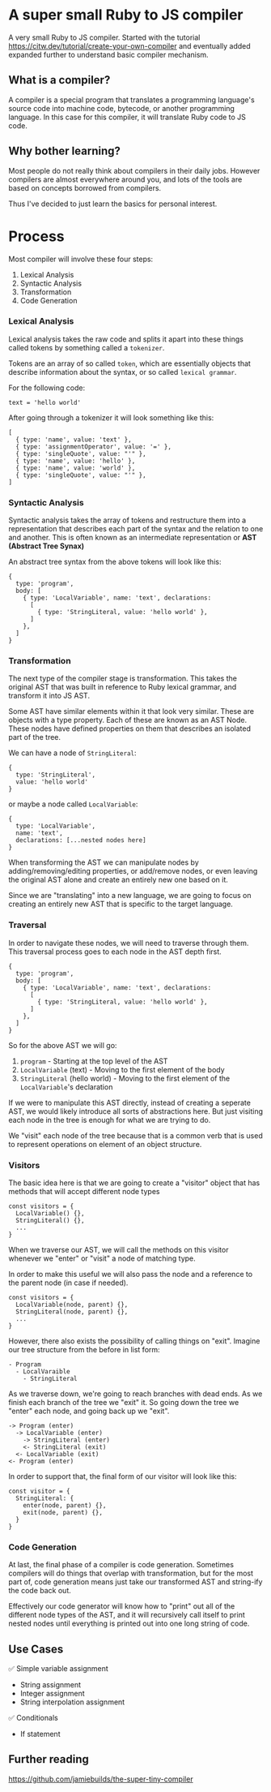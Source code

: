 # A super small Ruby to JS compiler

A very small Ruby to JS compiler. Started with the tutorial https://citw.dev/tutorial/create-your-own-compiler and eventually added expanded further to understand basic compiler mechanism.

## What is a compiler?

A compiler is a special program that translates a programming language's source code into machine code, bytecode, or another programming language. In this case for this compiler, it will translate Ruby code to JS code.

## Why bother learning?

Most people do not really think about compilers in their daily jobs. However compilers are almost everywhere around you, and lots of the tools are based on concepts borrowed from compilers.

Thus I've decided to just learn the basics for personal interest.

# Process

Most compiler will involve these four steps:

1. Lexical Analysis
2. Syntactic Analysis
3. Transformation
4. Code Generation

### Lexical Analysis

Lexical analysis takes the raw code and splits it apart into these things called tokens by something called a `tokenizer`.

Tokens are an array of so called `token`, which are essentially objects that describe information about the syntax, or so called `lexical grammar`.

For the following code:

```
text = 'hello world'
```

After going through a tokenizer it will look something like this:

```
[
  { type: 'name', value: 'text' },
  { type: 'assignmentOperator', value: '=' },
  { type: 'singleQuote', value: "'" },
  { type: 'name', value: 'hello' },
  { type: 'name', value: 'world' },
  { type: 'singleQuote', value: "'" },
]
```

### Syntactic Analysis

Syntactic analysis takes the array of tokens and restructure them into a representation that describes each part of the syntax and the relation to one and another. This is often known as an intermediate representation or **AST (Abstract Tree Synax)**

An abstract tree syntax from the above tokens will look like this:

```
{
  type: 'program',
  body: [
    { type: 'LocalVariable', name: 'text', declarations:
      [
        { type: 'StringLiteral, value: 'hello world' },
      ]
    },
  ]
}
```

### Transformation

The next type of the compiler stage is transformation. This takes the original AST that was built in reference to Ruby lexical grammar, and transform it into JS AST.

Some AST have similar elements within it that look very similar. These are objects with a type property. Each of these are known as an AST Node. These nodes have defined properties on them that describes an isolated part of the tree.

We can have a node of `StringLiteral`:

```
{
  type: 'StringLiteral',
  value: 'hello world'
}
```

or maybe a node called `LocalVariable`:

```
{
  type: 'LocalVariable',
  name: 'text',
  declarations: [...nested nodes here]
}
```

When transforming the AST we can manipulate nodes by adding/removing/editing properties, or add/remove nodes, or even leaving the original AST alone and create an entirely new one based on it.

Since we are "translating" into a new language, we are going to focus on creating an entirely new AST that is specific to the target language.

### Traversal

In order to navigate these nodes, we will need to traverse through them. This traversal process goes to each node in the AST depth first.

```
{
  type: 'program',
  body: [
    { type: 'LocalVariable', name: 'text', declarations:
      [
        { type: 'StringLiteral, value: 'hello world' },
      ]
    },
  ]
}
```

So for the above AST we will go:

1. `program` - Starting at the top level of the AST
2. `LocalVariable` (text) - Moving to the first element of the body
3. `StringLiteral` (hello world) - Moving to the first element of the `LocalVariable`'s declaration

If we were to manipulate this AST directly, instead of creating a seperate AST, we would likely introduce all sorts of abstractions here. But just visiting each node in the tree is enough for what we are trying to do.

We "visit" each node of the tree because that is a common verb that is used to represent operations on element of an object structure.

### Visitors

The basic idea here is that we are going to create a "visitor" object that has methods that will accept different node types

```
const visitors = {
  LocalVariable() {},
  StringLiteral() {},
  ...
}
```

When we traverse our AST, we will call the methods on this visitor whenever we "enter" or "visit" a node of matching type.

In order to make this useful we will also pass the node and a reference to the parent node (in case if needed).

```
const visitors = {
  LocalVariable(node, parent) {},
  StringLiteral(node, parent) {},
  ...
}
```

However, there also exists the possibility of calling things on "exit". Imagine our tree structure from the before in list form:

```
- Program
  - LocalVaraible
    - StringLiteral
```

As we traverse down, we're going to reach branches with dead ends. As we finish each branch of the tree we "exit" it. So going down the tree we "enter" each node, and going back up we "exit".

```
-> Program (enter)
  -> LocalVariable (enter)
    -> StringLiteral (enter)
    <- StringLiteral (exit)
  <- LocalVariable (exit)
<- Program (enter)
```

In order to support that, the final form of our visitor will look like this:

```
const visitor = {
  StringLiteral: {
    enter(node, parent) {},
    exit(node, parent) {},
  }
}
```

### Code Generation

At last, the final phase of a compiler is code generation. Sometimes compilers will do things that overlap with transformation, but for the most part of, code generation means just take our transformed AST and string-ify the code back out.

Effectively our code generator will know how to "print" out all of the different node types of the AST, and it will recursively call itself to print nested nodes until everything is printed out into one long string of code.

## Use Cases

:white_check_mark: Simple variable assignment

- String assignment
- Integer assignment
- String interpolation assignment

:white_check_mark: Conditionals

- If statement

## Further reading

https://github.com/jamiebuilds/the-super-tiny-compiler
